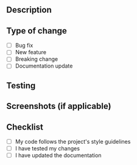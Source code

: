 ## Description
<!-- Brief description of the changes -->

## Type of change
- [ ] Bug fix
- [ ] New feature
- [ ] Breaking change
- [ ] Documentation update

## Testing
<!-- Describe how you tested your changes -->

## Screenshots (if applicable)
<!-- Add screenshots here -->

## Checklist
- [ ] My code follows the project's style guidelines
- [ ] I have tested my changes
- [ ] I have updated the documentation